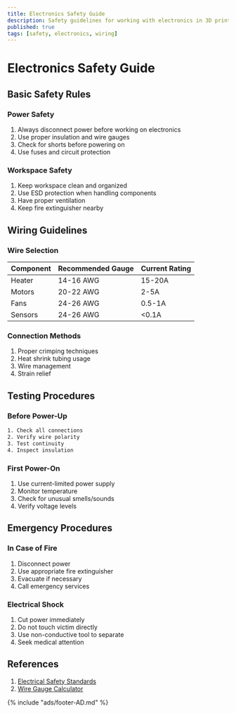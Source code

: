 ```yaml
---
title: Electronics Safety Guide
description: Safety guidelines for working with electronics in 3D printers
published: true
tags: [safety, electronics, wiring]
---
```


# Electronics Safety Guide

## Basic Safety Rules

### Power Safety
1. Always disconnect power before working on electronics
2. Use proper insulation and wire gauges
3. Check for shorts before powering on
4. Use fuses and circuit protection

### Workspace Safety
1. Keep workspace clean and organized
2. Use ESD protection when handling components
3. Have proper ventilation
4. Keep fire extinguisher nearby

## Wiring Guidelines

### Wire Selection
| Component | Recommended Gauge | Current Rating |
|-----------|------------------|----------------|
| Heater | 14-16 AWG | 15-20A |
| Motors | 20-22 AWG | 2-5A |
| Fans | 24-26 AWG | 0.5-1A |
| Sensors | 24-26 AWG | <0.1A |

### Connection Methods
1. Proper crimping techniques
2. Heat shrink tubing usage
3. Wire management
4. Strain relief

## Testing Procedures

### Before Power-Up
```bash title="Safety Checklist"
1. Check all connections
2. Verify wire polarity
3. Test continuity
4. Inspect insulation
```

### First Power-On
1. Use current-limited power supply
2. Monitor temperature
3. Check for unusual smells/sounds
4. Verify voltage levels

## Emergency Procedures

### In Case of Fire
1. Disconnect power
2. Use appropriate fire extinguisher
3. Evacuate if necessary
4. Call emergency services

### Electrical Shock
1. Cut power immediately
2. Do not touch victim directly
3. Use non-conductive tool to separate
4. Seek medical attention

## References
1. [Electrical Safety Standards](https://www.osha.gov/electrical)
2. [Wire Gauge Calculator](https://www.calculator.net/wire-gauge-calculator.html)

{% include "ads/footer-AD.md" %} 